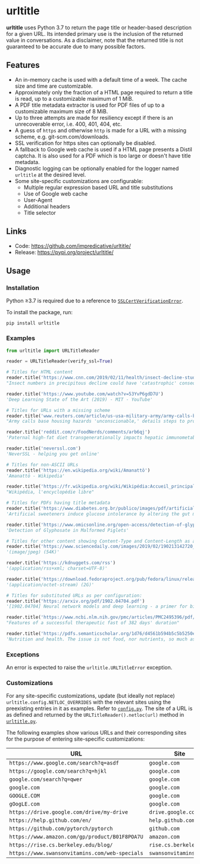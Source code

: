 # urltitle
**urltitle** uses Python 3.7 to return the page title or header-based description for a given URL.
Its intended primary use is the inclusion of the returned value in conversations.
As a disclaimer, note that the returned title is not guaranteed to be accurate due to many possible factors.

## Features
* An in-memory cache is used with a default time of a week. The cache size and time are customizable.
* Approximately only the fraction of a HTML page required to return a title is read, up to a customizable maximum of 1 MiB.
* A PDF title metadata extractor is used for PDF files of up to a customizable maximum size of 8 MiB.
* Up to three attempts are made for resiliency except if there is an unrecoverable error, i.e. 400, 401, 404, etc.
* A guess of `https` and otherwise `http` is made for a URL with a missing scheme, e.g. git-scm.com/downloads.
* SSL verification for https sites can optionally be disabled.
* A fallback to Google web cache is used if a HTML page presents a Distil captcha.
It is also used for a PDF which is too large or doesn't have title metadata.
* Diagnostic logging can be optionally enabled for the logger named `urltitle` at the desired level.
* Some site-specific customizations are configurable:
  - Multiple regular expression based URL and title substitutions
  - Use of Google web cache
  - User-Agent
  - Additional headers
  - Title selector

## Links
* Code: https://github.com/impredicative/urltitle/
* Release: https://pypi.org/project/urltitle/

## Usage
### Installation
Python ≥3.7 is required due to a reference 
to [`SSLCertVerificationError`](https://docs.python.org/3/library/ssl.html#ssl.SSLCertVerificationError).

To install the package, run:

    pip install urltitle

### Examples
```python
from urltitle import URLTitleReader

reader = URLTitleReader(verify_ssl=True)

# Titles for HTML content
reader.title('https://www.cnn.com/2019/02/11/health/insect-decline-study-intl/index.html')
"Insect numbers in precipitous decline could have 'catastrophic' consequences, warns study - CNN"

reader.title('https://www.youtube.com/watch?v=53YvP6gdD7U')
'Deep Learning State of the Art (2019) - MIT - YouTube'

# Titles for URLs with a missing scheme
reader.title('www.reuters.com/article/us-usa-military-army/army-calls-base-housing-hazards-unconscionable-details-steps-to-protect-families-idUSKCN1Q4275')
"Army calls base housing hazards 'unconscionable,' details steps to protect families | Reuters"

reader.title('reddit.com/r/FoodNerds/comments/arb6qj')
'Paternal high-fat diet transgenerationally impacts hepatic immunometabolism. - PubMed - NCBI : FoodNerds'

reader.title('neverssl.com')
'NeverSSL - helping you get online'

# Titles for non-ASCII URLs
reader.title('https://en.wikipedia.org/wiki/Amanattō')
'Amanattō - Wikipedia'

reader.title('https://fr.wikipedia.org/wiki/Wikipédia:Accueil_principal')
"Wikipédia, l'encyclopédie libre"

# Titles for PDFs having title metadata
reader.title('https://www.diabetes.org.br/publico/images/pdf/artificial-sweeteners-induce-glucose-intolerance-by-altering-the-gut-microbiota.pdf')
'Artificial sweeteners induce glucose intolerance by altering the gut microbiota'

reader.title('https://www.omicsonline.org/open-access/detection-of-glyphosate-in-malformed-piglets-2161-0525.1000230.pdf')
'Detection of Glyphosate in Malformed Piglets'

# Titles for other content showing Content-Type and Content-Length as available:
reader.title('https://www.sciencedaily.com/images/2019/02/190213142720_1_540x360.jpg')
'(image/jpeg) (54K)'

reader.title('https://kdnuggets.com/rss')
'(application/rss+xml; charset=UTF-8)'

reader.title('https://download.fedoraproject.org/pub/fedora/linux/releases/29/Workstation/x86_64/iso/Fedora-Workstation-Live-x86_64-29-1.2.iso')
'(application/octet-stream) (2G)'

# Titles for substituted URLs as per configuration:
reader.title('https://arxiv.org/pdf/1902.04704.pdf')
'[1902.04704] Neural network models and deep learning - a primer for biologists'

reader.title('https://www.ncbi.nlm.nih.gov/pmc/articles/PMC2495396/pdf/postmedj00315-0056.pdf')
"Features of a successful therapeutic fast of 382 days' duration"

reader.title('https://pdfs.semanticscholar.org/1d76/d4561b594b5c5b5250edb43122d85db07262.pdf')
'Nutrition and health. The issue is not food, nor nutrients, so much as processing. - Semantic Scholar'
```

### Exceptions
An error is expected to raise the `urltitle.URLTitleError` exception.

### Customizations
For any site-specific customizations, update (but ideally not replace) `urltitle.config.NETLOC_OVERRIDES` with the
relevant sites using the preexisting entries in it as examples. Refer to [`config.py`](urltitle/config.py).
The site of a URL is as defined and returned by the `URLTitleReader().netloc(url)` method in
[`urltitle.py`](urltitle/urltitle.py).

The following examples show various URLs and their corresponding sites for the purpose of entering site-specific
customizations:

| URL | Site |
| --- | ---- |
| `https://www.google.com/search?q=asdf` | `google.com` |
| `https://google.com/search?q=hjkl` | `google.com` |
| `google.com/search?q=qwer` | `google.com` |
| `google.com` | `google.com` |
| `GOOGLE.COM` | `google.com` |
| `gOogLE.com` | `google.com` |
| `https://drive.google.com/drive/my-drive` | `drive.google.com` |
| `https://help.github.com/en/` | `help.github.com` |
| `https://github.com/pytorch/pytorch` | `github.com`
| `https://www.amazon.com/gp/product/B01F8POA7U` | `amazon.com`
| `https://rise.cs.berkeley.edu/blog/` | `rise.cs.berkeley.edu` |
| `https://www.swansonvitamins.com/web-specials` | `swansonvitamins.com` |
